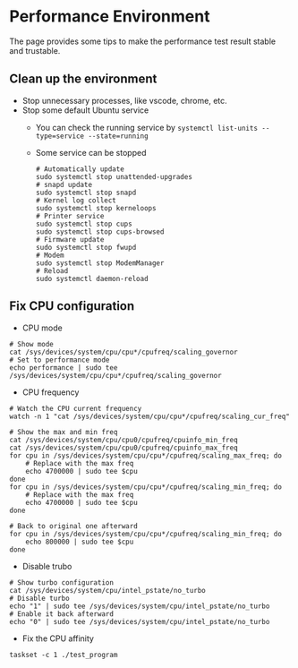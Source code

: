 # Performance Environment

The page provides some tips to make the performance test result stable and trustable.

## Clean up the environment

* Stop unnecessary processes, like vscode, chrome, etc.
* Stop some default Ubuntu service
  * You can check the running service by `systemctl list-units --type=service --state=running`
  * Some service can be stopped

    ```shell
    # Automatically update
    sudo systemctl stop unattended-upgrades
    # snapd update
    sudo systemctl stop snapd
    # Kernel log collect
    sudo systemctl stop kerneloops
    # Printer service
    sudo systemctl stop cups
    sudo systemctl stop cups-browsed
    # Firmware update
    sudo systemctl stop fwupd
    # Modem
    sudo systemctl stop ModemManager
    # Reload
    sudo systemctl daemon-reload
    ```

## Fix CPU configuration

* CPU mode

```shell
# Show mode
cat /sys/devices/system/cpu/cpu*/cpufreq/scaling_governor
# Set to performance mode
echo performance | sudo tee /sys/devices/system/cpu/cpu*/cpufreq/scaling_governor
```

* CPU frequency

```shell
# Watch the CPU current frequency
watch -n 1 "cat /sys/devices/system/cpu/cpu*/cpufreq/scaling_cur_freq"

# Show the max and min freq
cat /sys/devices/system/cpu/cpu0/cpufreq/cpuinfo_min_freq
cat /sys/devices/system/cpu/cpu0/cpufreq/cpuinfo_max_freq
for cpu in /sys/devices/system/cpu/cpu*/cpufreq/scaling_max_freq; do
    # Replace with the max freq
    echo 4700000 | sudo tee $cpu
done
for cpu in /sys/devices/system/cpu/cpu*/cpufreq/scaling_min_freq; do
    # Replace with the max freq
    echo 4700000 | sudo tee $cpu
done

# Back to original one afterward
for cpu in /sys/devices/system/cpu/cpu*/cpufreq/scaling_min_freq; do
    echo 800000 | sudo tee $cpu
done
```

* Disable trubo

```shell
# Show turbo configuration
cat /sys/devices/system/cpu/intel_pstate/no_turbo
# Disable turbo
echo "1" | sudo tee /sys/devices/system/cpu/intel_pstate/no_turbo
# Enable it back afterward
echo "0" | sudo tee /sys/devices/system/cpu/intel_pstate/no_turbo
```

* Fix the CPU affinity

```shell
taskset -c 1 ./test_program
```
